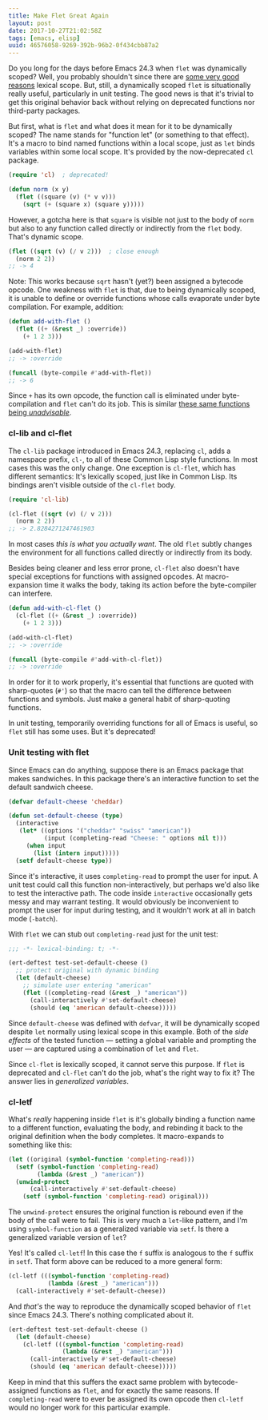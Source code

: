 ```yaml
---
title: Make Flet Great Again
layout: post
date: 2017-10-27T21:02:58Z
tags: [emacs, elisp]
uuid: 46576058-9269-392b-96b2-0f434cbb87a2
---
```


Do you long for the days before Emacs 24.3 when `flet` was dynamically
scoped? Well, you probably shouldn't since there are [some very good
reasons][lex] lexical scope. But, still, a dynamically scoped `flet`
is situationally really useful, particularly in unit testing. The good
news is that it's trivial to get this original behavior back without
relying on deprecated functions nor third-party packages.

But first, what is `flet` and what does it mean for it to be
dynamically scoped? The name stands for "function let" (or something
to that effect). It's a macro to bind named functions within a local
scope, just as `let` binds variables within some local scope. It's
provided by the now-deprecated `cl` package.

```cl
(require 'cl)  ; deprecated!

(defun norm (x y)
  (flet ((square (v) (* v v)))
    (sqrt (+ (square x) (square y)))))
```

However, a gotcha here is that `square` is visible not just to the body
of `norm` but also to any function called directly or indirectly from
the `flet` body. That's dynamic scope.

```cl
(flet ((sqrt (v) (/ v 2)))  ; close enough
  (norm 2 2))
;; -> 4
```

Note: This works because `sqrt` hasn't (yet?) been assigned a bytecode
opcode. One weakness with `flet` is that, due to being dynamically
scoped, it is unable to define or override functions whose calls
evaporate under byte compilation. For example, addition:

```cl
(defun add-with-flet ()
  (flet ((+ (&rest _) :override))
    (+ 1 2 3)))

(add-with-flet)
;; -> :override

(funcall (byte-compile #'add-with-flet))
;; -> 6
```

Since `+` has its own opcode, the function call is eliminated under
byte-compilation and `flet` can't do its job. This is similar [these
same functions being *unadvisable*][limits].

### cl-lib and cl-flet

The `cl-lib` package introduced in Emacs 24.3, replacing `cl`, adds a
namespace prefix, `cl-`, to all of these Common Lisp style functions.
In most cases this was the only change. One exception is `cl-flet`,
which has different semantics: It's lexically scoped, just like in
Common Lisp. Its bindings aren't visible outside of the `cl-flet`
body.

```cl
(require 'cl-lib)

(cl-flet ((sqrt (v) (/ v 2)))
  (norm 2 2))
;; -> 2.8284271247461903
```

In most cases *this is what you actually want*. The old `flet` subtly
changes the environment for all functions called directly or
indirectly from its body.

Besides being cleaner and less error prone, `cl-flet` also doesn't
have special exceptions for functions with assigned opcodes. At
macro-expansion time it walks the body, taking its action before the
byte-compiler can interfere.

```cl
(defun add-with-cl-flet ()
  (cl-flet ((+ (&rest _) :override))
    (+ 1 2 3)))

(add-with-cl-flet)
;; -> :override

(funcall (byte-compile #'add-with-cl-flet))
;; -> :override
```

In order for it to work properly, it's essential that functions are
quoted with sharp-quotes (`#'`) so that the macro can tell the
difference between functions and symbols. Just make a general habit of
sharp-quoting functions.

In unit testing, temporarily overriding functions for all of Emacs is
useful, so `flet` still has some uses. But it's deprecated!

### Unit testing with flet

Since Emacs can do anything, suppose there is an Emacs package that
makes sandwiches. In this package there's an interactive function to
set the default sandwich cheese.

```cl
(defvar default-cheese 'cheddar)

(defun set-default-cheese (type)
  (interactive
   (let* ((options '("cheddar" "swiss" "american"))
          (input (completing-read "Cheese: " options nil t)))
     (when input
       (list (intern input)))))
  (setf default-cheese type))
```

Since it's interactive, it uses `completing-read` to prompt the user
for input. A unit test could call this function non-interactively, but
perhaps we'd also like to test the interactive path. The code inside
`interactive` occasionally gets messy and may warrant testing. It
would obviously be inconvenient to prompt the user for input during
testing, and it wouldn't work at all in batch mode (`-batch`).

With `flet` we can stub out `completing-read` just for the unit test:

```cl
;;; -*- lexical-binding: t; -*-

(ert-deftest test-set-default-cheese ()
  ;; protect original with dynamic binding
  (let (default-cheese)
    ;; simulate user entering "american"
    (flet ((completing-read (&rest _) "american"))
      (call-interactively #'set-default-cheese)
      (should (eq 'american default-cheese)))))
```

Since `default-cheese` was defined with `defvar`, it will be
dynamically scoped despite `let` normally using lexical scope in this
example. Both of the *side effects* of the tested function — setting a
global variable and prompting the user — are captured using a
combination of `let` and `flet`.

Since `cl-flet` is lexically scoped, it cannot serve this purpose. If
`flet` is deprecated and `cl-flet` can't do the job, what's the right
way to fix it? The answer lies in *generalized variables*.

### cl-letf

What's *really* happening inside `flet` is it's globally binding a
function name to a different function, evaluating the body, and
rebinding it back to the original definition when the body completes.
It macro-expands to something like this:

~~~cl
(let ((original (symbol-function 'completing-read)))
  (setf (symbol-function 'completing-read)
        (lambda (&rest _) "american"))
  (unwind-protect
      (call-interactively #'set-default-cheese)
    (setf (symbol-function 'completing-read) original)))
~~~

The `unwind-protect` ensures the original function is rebound even if
the body of the call were to fail. This is very much a `let`-like
pattern, and I'm using `symbol-function` as a generalized variable via
`setf`. Is there a generalized variable version of `let`?

Yes! It's called `cl-letf`! In this case the `f` suffix is analogous
to the `f` suffix in `setf`. That form above can be reduced to a more
general form:

```cl
(cl-letf (((symbol-function 'completing-read)
           (lambda (&rest _) "american")))
  (call-interactively #'set-default-cheese))
```

And *that's* the way to reproduce the dynamically scoped behavior of
`flet` since Emacs 24.3. There's nothing complicated about it.

```cl
(ert-deftest test-set-default-cheese ()
  (let (default-cheese)
    (cl-letf (((symbol-function 'completing-read)
               (lambda (&rest _) "american")))
      (call-interactively #'set-default-cheese)
      (should (eq 'american default-cheese)))))

```

Keep in mind that this suffers the exact same problem with
bytecode-assigned functions as `flet`, and for exactly the same
reasons. If `completing-read` were to ever be assigned its own opcode
then `cl-letf` would no longer work for this particular example.


[lex]: /blog/2016/12/22/
[limits]: /blog/2013/01/22/

